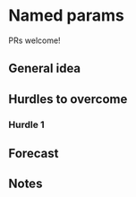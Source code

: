 # Named params

PRs welcome! 

## General idea


## Hurdles to overcome


### Hurdle 1 


## Forecast


## Notes




